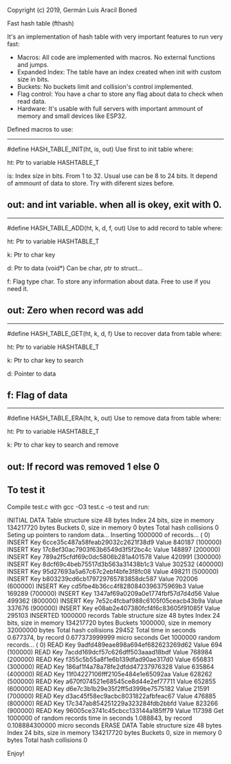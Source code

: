 Copyright (c) 2019, Germán Luis Aracil Boned

Fast hash table (fthash)

It's an implementation of hash table with very important features to run very fast:

- Macros: All code are implemented with macros. No external functions and jumps.
- Expanded Index: The table have an index created when init with custom size in bits.
- Buckets: No buckets limit and collision's control implemented.
- Flag control: You have a char to store any flag about data to check when read data. 
- Hardware: It's usable with full servers with important ammount of memory and small devices like ESP32.

Defined macros to use:

-------------------------------------
#define HASH_TABLE_INIT(ht, is, out)
Use first to init table where:

ht: Ptr to variable HASHTABLE_T

is: Index size in bits. From 1 to 32. Usual use can be 8 to 24 bits. 
    It depend of ammount of data to store. Try with diferent sizes before.
    
out: and int variable. when all is okey, exit with 0.
-------------------------------------

-------------------------------------
#define HASH_TABLE_ADD(ht, k, d, f, out)
Use to add record to table where:

ht: Ptr to variable HASHTABLE_T

k: Ptr to char key

d: Ptr to data (void*) Can be char, ptr to struct...

f: Flag type char. To store any information about data. Free to use if you need it.

out: Zero when record was add
-------------------------------------

-------------------------------------
#define HASH_TABLE_GET(ht, k, d, f)
Use to recover data from table where:

ht: Ptr to variable HASHTABLE_T

k: Ptr to char key to search

d: Pointer to data

f: Flag of data
-------------------------------------

-------------------------------------
#define HASH_TABLE_ERA(ht, k, out)
Use to remove data from table where:

ht: Ptr to variable HASHTABLE_T

k: Ptr to char key to search and remove

out: If record was removed 1 else 0
-------------------------------------


To test it
----------

Compile test.c with gcc -O3 test.c -o test and run:

INITIAL DATA
Table structure size 48 bytes
Index 24 bits, size in memory 134217720 bytes
Buckets 0, size in memory 0 bytes
Total hash collisions 0
Seting up pointers to random data...
Inserting 1000000 of records...
(     0) INSERT Key 6cce35c487a58feab29032c2621f38d9 Value 840187
(100000) INSERT Key 17c8ef30ac7903f63b6549d3f5f2bc4c Value 148897
(200000) INSERT Key 789a2f5cfdf69c0dc5806b281a401578 Value 420991
(300000) INSERT Key 8dcf69c4beb75517d3b563a31438b1c3 Value 302532
(400000) INSERT Key 95d27693a5a67c67c2ebf4bfe3f8fc08 Value 498211
(500000) INSERT Key b803239cd6cb179729765783858dc587 Value 702006
(600000) INSERT Key cd5fbe4b36cc4f8280840396375969b3 Value 169289
(700000) INSERT Key 1347af69a0209a0e1774fbf57d7d4d56 Value 499362
(800000) INSERT Key 7e52c4fcbaf988c6105f05ceacb43b9a Value 337676
(900000) INSERT Key e08ab2e407380fcf4f6c83605f91085f Value 295103
INSERTED 1000000 records
Table structure size 48 bytes
Index 24 bits, size in memory 134217720 bytes
Buckets 1000000, size in memory 32000000 bytes
Total hash collisions 29452
Total time in seconds 0.677374, by record 0.677373999999 micro seconds
Get 1000000 random records...
(     0) READ Key 9adfd489eae898a694ef682623269d62 Value 694
(100000) READ Key 7acdd169dcf57c626dff503aaad18bdf Value 768984
(200000) READ Key f355c5b55a8f1e6b139dfad90ae317d0 Value 656831
(300000) READ Key 186af1f4a78a78fe2dfdd47237976328 Value 635864
(400000) READ Key 11f04227106fff2105e484e1e65092aa Value 628262
(500000) READ Key a670f074521e68545ce8d44e2ef77711 Value 652855
(600000) READ Key d6e7c3b1b29e35f2ff5d399be7575182 Value 21591
(700000) READ Key d3ac45f58ec9acbc8031822afbfeac67 Value 476885
(800000) READ Key 17c347ab854251229a323284fdb2bbfd Value 823266
(900000) READ Key 96005ce3741c45cbcc133144a185ff79 Value 117398
Get 1000000 of random records time in seconds 1.088843, by record 0.108884300000 micro seconds
ERASE DATA
Table structure size 48 bytes
Index 24 bits, size in memory 134217720 bytes
Buckets 0, size in memory 0 bytes
Total hash collisions 0

Enjoy!

